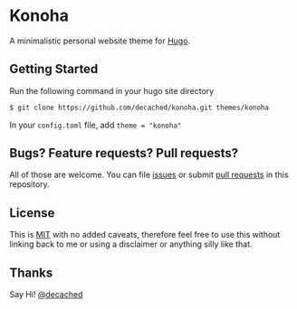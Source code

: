 # Konoha
A minimalistic personal website theme for [Hugo].

## Getting Started
Run the following command in your hugo site directory

```sh
$ git clone https://github.com/decached/konoha.git themes/konoha
```

In your `config.toml` file, add `theme = "konoha"`

## Bugs? Feature requests? Pull requests?
All of those are welcome. You can file [issues] or submit [pull requests][pulls] in this repository.

## License
This is [MIT] with no added caveats, therefore feel free to use this without linking back to me or using a disclaimer or anything silly like that.

## Thanks
Say Hi! [@decached]


[Hugo]: https://gohugo.io/
[issues]: https://github.com/decached/konoha/issues
[pulls]: https://github.com/decached/konoha/pulls
[MIT]: LICENSE.md
[@decached]: https://twitter.com/decached
